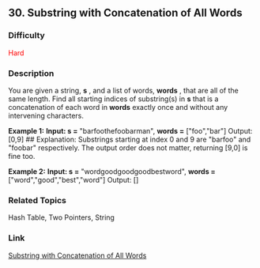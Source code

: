 ## 30. Substring with Concatenation of All Words
### Difficulty

 <font color=red>Hard</font>

### Description

You are given a string, **s** , and a list of words, **words** , that are all
of the same length. Find all starting indices of substring(s) in **s** that is
a concatenation of each word in **words** exactly once and without any
intervening characters.



**Example 1:**
            **Input:      s =** "barfoothefoobarman",    **words =** ["foo","bar"]    Output: [0,9]    ## Explanation: Substrings starting at index 0 and 9 are "barfoo" and "foobar" respectively.    The output order does not matter, returning [9,0] is fine too.    

**Example 2:**
            **Input:      s =** "wordgoodgoodgoodbestword",    **words =** ["word","good","best","word"]    Output: []    


### Related Topics

Hash Table, Two Pointers, String


### Link
[Substring with Concatenation of All Words](https://leetcode.com/problems/substring-with-concatenation-of-all-words)

